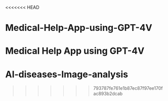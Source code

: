 <<<<<<< HEAD
# Medical-Help-App-using-GPT-4V
Medical Help App using GPT-4V
=======
# AI-diseases-Image-analysis
>>>>>>> 793787fe761e1b87ec87f97ee170fac893b2dcab
